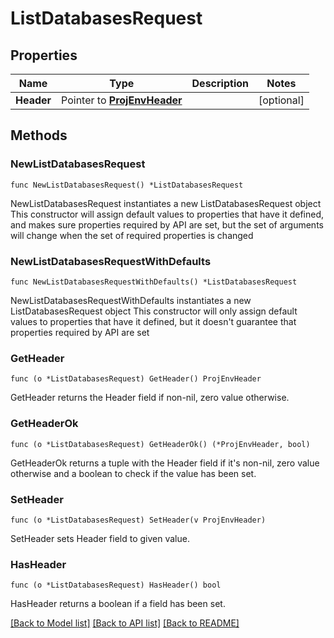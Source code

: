 # ListDatabasesRequest

## Properties

Name | Type | Description | Notes
------------ | ------------- | ------------- | -------------
**Header** | Pointer to [**ProjEnvHeader**](ProjEnvHeader.md) |  | [optional] 

## Methods

### NewListDatabasesRequest

`func NewListDatabasesRequest() *ListDatabasesRequest`

NewListDatabasesRequest instantiates a new ListDatabasesRequest object
This constructor will assign default values to properties that have it defined,
and makes sure properties required by API are set, but the set of arguments
will change when the set of required properties is changed

### NewListDatabasesRequestWithDefaults

`func NewListDatabasesRequestWithDefaults() *ListDatabasesRequest`

NewListDatabasesRequestWithDefaults instantiates a new ListDatabasesRequest object
This constructor will only assign default values to properties that have it defined,
but it doesn't guarantee that properties required by API are set

### GetHeader

`func (o *ListDatabasesRequest) GetHeader() ProjEnvHeader`

GetHeader returns the Header field if non-nil, zero value otherwise.

### GetHeaderOk

`func (o *ListDatabasesRequest) GetHeaderOk() (*ProjEnvHeader, bool)`

GetHeaderOk returns a tuple with the Header field if it's non-nil, zero value otherwise
and a boolean to check if the value has been set.

### SetHeader

`func (o *ListDatabasesRequest) SetHeader(v ProjEnvHeader)`

SetHeader sets Header field to given value.

### HasHeader

`func (o *ListDatabasesRequest) HasHeader() bool`

HasHeader returns a boolean if a field has been set.


[[Back to Model list]](../README.md#documentation-for-models) [[Back to API list]](../README.md#documentation-for-api-endpoints) [[Back to README]](../README.md)


